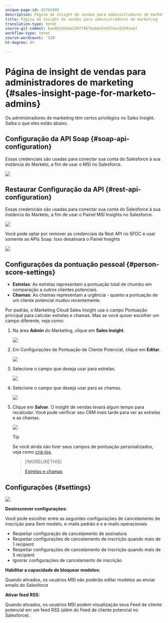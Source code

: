 ```yaml
---
unique-page-id: 42762409
description: Página de insight de vendas para administradores de marketing - Documentos de marketing - Documentação do produto
title: Página de insight de vendas para administradores de marketing
translation-type: tm+mt
source-git-commit: 6ae882dddda220f7067babbe5a057eec82601abf
workflow-type: tm+mt
source-wordcount: '310'
ht-degree: 0%

---
```



# Página de insight de vendas para administradores de marketing {#sales-insight-page-for-marketo-admins}

Os administradores de marketing têm certos privilégios no Sales Insight. Saiba o que eles estão abaixo.

## Configuração da API Soap {#soap-api-configuration}

Essas credenciais são usadas para conectar sua conta do Salesforce à sua instância do Marketo, a fim de usar o MSI no Salesforce.

![](assets/one-1.png)

## Restaurar Configuração da API {#rest-api-configuration}

Essas credenciais são usadas para conectar sua conta do Salesforce à sua instância do Marketo, a fim de usar o Painel MSI Insights no Salesforce.

![](assets/two-1.png)

Você pode optar por remover as credenciais da Rest API no SFDC e usar somente as APIs Soap. Isso desativará o Painel Insights

![](assets/three-1.png)

## Configurações da pontuação pessoal {#person-score-settings}

* **Estrelas**: As estrelas representam a pontuação total de chumbo em comparação a outros clientes potenciais.
* **Chamas**: As chamas representam a urgência - quanto a pontuação de um cliente potencial mudou recentemente.

Por padrão, o Marketing Cloud Sales Insight usa o campo Pontuação principal para calcular estrelas e chamas. Mas se você quiser escolher um campo diferente, veja como:

1. Na área **Admin** do Marketing, clique em **Sales Insight**.

   ![](assets/four.png)

1. Em Configurações de Pontuação de Cliente Potencial, clique em **Editar**.

   ![](assets/five.png)

1. Selecione o campo que deseja usar para estrelas.

   ![](assets/six.png)

1. Selecione o campo que deseja usar para as chamas.

   ![](assets/seven.png)

1. Clique em **Salvar**. O insight de vendas levará algum tempo para recalcular. Você pode verificar seu CRM mais tarde para ver as estrelas e as chamas.

   ![](assets/eight.png)

   >[!TIP]
   >
   >Se você ainda não tiver seus campos de pontuação personalizados, veja como [criá-los](/help/marketo/product-docs/administration/field-management/create-a-custom-field-in-marketo.md).

   >[!MORELIKETHIS]
   >
   >[Estrelas e chamas](/help/marketo/product-docs/marketo-sales-insight/msi-for-salesforce/features/stars-and-flames/customize-stars-and-flames.md)

## Configurações {#settings}

![](assets/nine.png)

**Desinscrever configurações:**

Você pode escolher entre as seguintes configurações de cancelamento de inscrição para Sem modelo, e-mails padrão e e e-mails operacionais

* Respeitar configuração de cancelamento de assinatura
* Respeitar configurações de cancelamento de inscrição quando mais de 1 recipient
* Respeitar configurações de cancelamento de inscrição quando mais de 5 recipient
* Ignorar configurações de cancelamento de inscrição

**Habilitar a capacidade de bloquear modelos:**

Quando ativados, os usuários MSI não poderão editar modelos ao enviar emails do Salesforce

**Ativar feed RSS:**

Quando ativados, os usuários MSI podem visualização seus Feed de cliente potencial em um feed RSS (além do Feed de cliente potencial no Salesforce).
